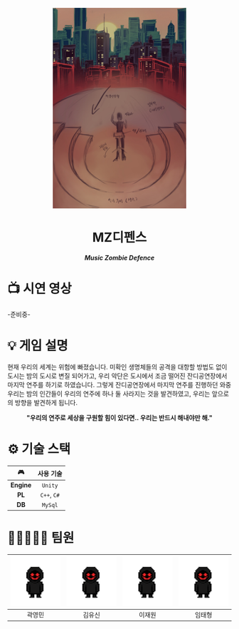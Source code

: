 <p align="center">
  <img src="image/Main.jpg" width="300" height=""/>
</p>

<div align="center">
  <h1>MZ디펜스</h1>
  <h5>Music Zombie Defence</h5>
</div>

# 📺 시연 영상
-준비중-

# 💡 게임 설명
 현재 우리의 세계는 위험에 빠졌습니다. 미확인 생명체들의 공격을 대항할 방법도 없이 도시는 밤의 도시로 변질 되어가고, 우리 악단은 도시에서 조금 떨어진 잔디공연장에서 마지막 연주를 하기로 하였습니다. 그렇게 잔디공연장에서 마지막 연주를 진행하던 와중 우리는 밤의 인간들이 우리의 연주에 하나 둘 사라지는 것을 발견하였고, 우리는 앞으로의 방향을 발견하게 됩니다.
 <br> <div align="center"> **"우리의 연주로 세상을 구원할 힘이 있다면.. 우리는 반드시 해내야만 해."** </div>

# ⚙ 기술 스택 
| 🎮 | 사용 기술|
|:-----------:|:-----------:|
| **Engine** | ``Unity`` |
| **PL** | `C++`, `C#` |
| **DB** | `MySql` |

# 👨🏼‍🤝‍👨🏼 팀원

| <img width=150 src="image/Kwak.jpg" /> | <img width=150 src="image/Kwak.jpg" /> | <img width=150 src="image/Kwak.jpg" /> | <img width=150 src="image/Kwak.jpg" /> |
|:--------------------------:|:--------------------------:|:--------------------------:|:--------------------------:|
| 곽영민 | 김유신 | 이재원 | 임태형 |
